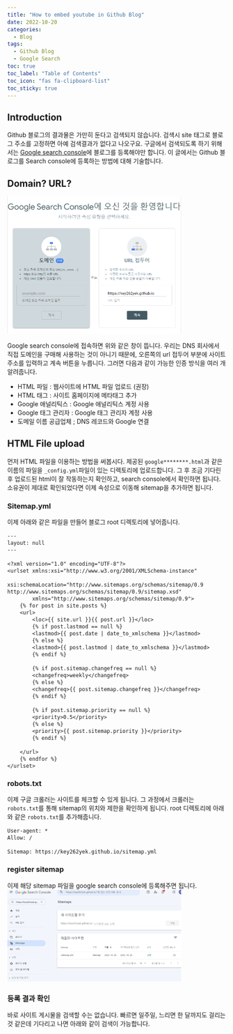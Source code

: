```yaml
---
title: "How to embed youtube in Github Blog"
date: 2022-10-20
categories:
  - Blog
tags:
  - Github Blog
  - Google Search
toc: true
toc_label: "Table of Contents"
toc_icon: "fas fa-clipboard-list"
toc_sticky: true
---
```


## Introduction
Github 블로그의 결과물은 가만히 둔다고 검색되지 않습니다. 
검색시 site 태그로 블로그 주소를 고정하면 아예 검색결과가 없다고 나오구요.
구글에서 검색되도록 하기 위해서는 [Google search console]("https://search.google.com/u/0/search-console/welcome?utm_source=wmx&utm_medium=deprecation-pane&utm_content=home")에 블로그를 등록해야만 합니다. 
이 글에서는 Github 블로그를 Search console에 등록하는 방법에 대해 기술합니다.

## Domain? URL?
<img src="../assets/images/google_search_console.PNG" alt="Goggle search console" width="400"/>

Google search console에 접속하면 위와 같은 창이 뜹니다. 
우리는 DNS 회사에서 직접 도메인을 구매해 사용하는 것이 아니기 때문에, 오른쪽의 url 접두어 부분에 사이트 주소를 입력하고 계속 버튼을 누릅니다. 
그러면 다음과 같이 가능한 인증 방식을 여러 개 알려줍니다.

- HTML 파일 : 웹사이트에 HTML 파일 업로드 (권장)
- HTML 태그 : 사이트 홈페이지에 메타태그 추가
- Google 애널리틱스 : Google 애널리틱스 계정 사용
- Google 태그 관리자 : Google 태그 관리자 계정 사용
- 도메일 이름 공급업체 ; DNS 레코드와 Google 연결

## HTML File upload
먼저 HTML 파일을 이용하는 방법을 써봅시다. 
제공된 `google********.html`과 같은 이름의 파일을 `_config.yml`파일이 있는 디렉토리에 업로드합니다. 
그 후 조금 기다린 후 업로드된 html이 잘 작동하는지 확인하고, search console에서 확인하면 됩니다.
소유권이 제대로 확인되었다면 이제 속성으로 이동해 sitemap을 추가하면 됩니다.

### Sitemap.yml
이제 아래와 같은 파일을 만들어 블로그 root 디렉토리에 넣어줍니다. 

```
---
layout: null
---

<?xml version="1.0" encoding="UTF-8"?>
<urlset xmlns:xsi="http://www.w3.org/2001/XMLSchema-instance"
        xsi:schemaLocation="http://www.sitemaps.org/schemas/sitemap/0.9 http://www.sitemaps.org/schemas/sitemap/0.9/sitemap.xsd"
        xmlns="http://www.sitemaps.org/schemas/sitemap/0.9">
    {% for post in site.posts %}
    <url>
        <loc>{{ site.url }}{{ post.url }}</loc>
        {% if post.lastmod == null %}
        <lastmod>{{ post.date | date_to_xmlschema }}</lastmod>
        {% else %}
        <lastmod>{{ post.lastmod | date_to_xmlschema }}</lastmod>
        {% endif %}

        {% if post.sitemap.changefreq == null %}
        <changefreq>weekly</changefreq>
        {% else %}
        <changefreq>{{ post.sitemap.changefreq }}</changefreq>
        {% endif %}

        {% if post.sitemap.priority == null %}
        <priority>0.5</priority>
        {% else %}
        <priority>{{ post.sitemap.priority }}</priority>
        {% endif %}

    </url>
    {% endfor %}
</urlset>
```

### robots.txt
이제 구글 크롤러는 사이트를 체크할 수 있게 됩니다. 
그 과정에서 크롤러는 `robots.txt`를 통해 sitemap의 위치와 제한을 확인하게 됩니다. 
root 디렉토리에 아래와 같은 `robots.txt`를 추가해줍니다.

```
User-agent: *
Allow: /

Sitemap: https://key262yek.github.io/sitemap.yml
```

### register sitemap
이제 해당 sitemap 파일을 google search console에 등록해주면 됩니다. 
<img src="../assets/images/add_sitemap.PNG" alt="Sitemap" width="400"/>

### 등록 결과 확인
바로 사이트 게시물을 검색할 수는 없습니다. 빠르면 일주일, 느리면 한 달까지도 걸리는 것 같은데 기다리고 나면 아래와 같이 검색이 가능합니다. 
